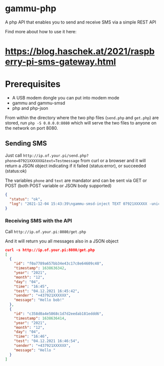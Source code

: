 # gammu-php

A php API that enables you to send and receive SMS via a simple REST API

Find more about how to use it here:

https://blog.haschek.at/2021/raspberry-pi-sms-gateway.html
===

# Prerequisites
- A USB modem dongle you can put into modem mode
- gammu and gammu-smsd
- php and php-json

From within the directory where the two php files (`send.php` and `get.php`) are stored, run `php -S 0.0.0.0:8080` which will serve the two files to anyone on the network on port 8080.

## Sending SMS

Just call `http://ip.of.your.pi/send.php?phone=07921XXXXXX&text=Testmessage` from curl or a browser and it will return a JSON object indicating if it failed (status:error), or succeeded (status:ok)

The variables `phone` and `text` are mandator and can be sent via GET or POST (both POST variable or JSON body supported)

```json
{
  "status": "ok",
  "log": "2021-12-04 15:43:39\ngammu-smsd-inject TEXT 07921XXXXXX -unicode -text 'Testmessage'\ngammu-smsd-inject[2669]: Warning: No PIN code in /etc/gammu-smsdrc file\ngammu-smsd-inject[2669]: Created outbox message OUTC20211204_164340_00_07921XXXXXX_sms0.smsbackup\nWritten message with ID /var/spool/gammu/outbox/OUTC20211204_164340_00_07921XXXXXX_sms0.smsbackup\n\n\n"
}
```

### Receiving SMS with the API

Call `http://ip.of.your.pi:8080/get.php`

And it will return you all messages also in a JSON object

```json
curl -s http://ip.of.your.pi:8080/get.php
[
  {
    "id": "f0a7789a657bb34e43c17c8e64609c48",
    "timestamp": 1638636342,
    "year": "2021",
    "month": "12",
    "day": "04",
    "time": "16:45",
    "test": "04.12.2021 16:45:42",
    "sender": "+437921XXXXXX",
    "message": "Hello bob!"
  },
  {
    "id": "c358d0a4e5868c1d7d2eedab181eddd6",
    "timestamp": 1638636414,
    "year": "2021",
    "month": "12",
    "day": "04",
    "time": "16:46",
    "test": "04.12.2021 16:46:54",
    "sender": "+437921XXXXXX",
    "message": "Hello "
  }
]
```